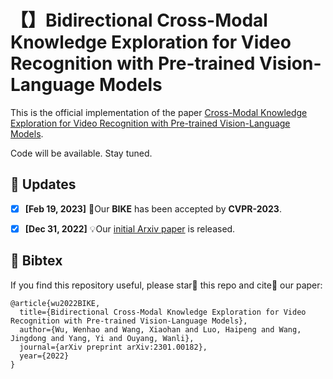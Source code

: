# 【】Bidirectional Cross-Modal Knowledge Exploration for Video Recognition with Pre-trained Vision-Language Models

This is the official implementation of the paper [Cross-Modal Knowledge Exploration for Video Recognition with Pre-trained Vision-Language Models](https://arxiv.org/abs/2301.00182).

Code will be available. Stay tuned.

## 📣 Updates
- [x] **[Feb 19, 2023]** 🎉Our **BIKE** has been accepted by **CVPR-2023**.
- [x] **[Dec 31, 2022]** 💡Our [initial Arxiv paper](https://arxiv.org/abs/2301.00182) is released.


## 📌 Bibtex
If you find this repository useful, please star🌟 this repo and cite📑 our paper:

```
@article{wu2022BIKE,
  title={Bidirectional Cross-Modal Knowledge Exploration for Video Recognition with Pre-trained Vision-Language Models},
  author={Wu, Wenhao and Wang, Xiaohan and Luo, Haipeng and Wang, Jingdong and Yang, Yi and Ouyang, Wanli},
  journal={arXiv preprint arXiv:2301.00182},
  year={2022}
}
```
